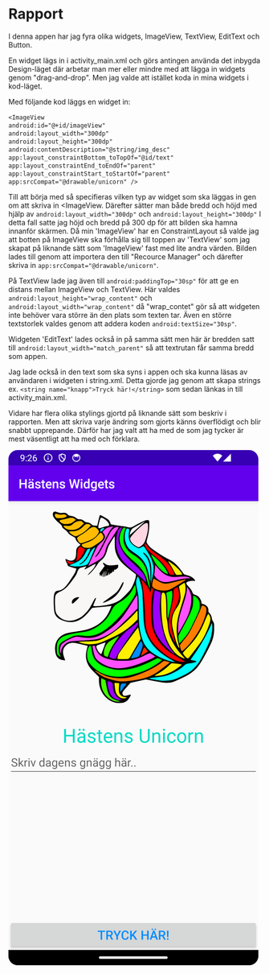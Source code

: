
# Rapport

I denna appen har jag fyra olika widgets, ImageView, TextView, EditText och Button.

En widget lägs in i activity_main.xml och görs antingen använda det inbygda Design-läget där arbetar
man mer eller mindre med att lägga in widgets genom "drag-and-drop". Men jag valde att istället koda
in mina widgets i kod-läget.

Med följande kod läggs en widget in:

```
<ImageView
android:id="@+id/imageView"
android:layout_width="300dp"
android:layout_height="300dp"
android:contentDescription="@string/img_desc"
app:layout_constraintBottom_toTopOf="@id/text"
app:layout_constraintEnd_toEndOf="parent"
app:layout_constraintStart_toStartOf="parent"
app:srcCompat="@drawable/unicorn" />
```
Till att börja med så specifieras vilken typ av widget som ska läggas in gen om att skriva in
<ImageView. Därefter sätter man både bredd och höjd med hjälp av `android:layout_width="300dp"` och
`android:layout_height="300dp"` I detta fall satte jag höjd och bredd på 300 dp för att bilden ska 
hamna innanför skärmen. Då min 'ImageView' har en ConstraintLayout så valde jag att botten på
ImageView ska förhålla sig till toppen av 'TextView' som jag skapat på liknande sätt som 'ImageView'
fast med lite andra värden. Bilden lades till genom att importera den till "Recource Manager" och
därefter skriva in `app:srcCompat="@drawable/unicorn"`.

På TextView lade jag även till `android:paddingTop="30sp"` för att ge en distans mellan ImageView
och TextView. Här valdes `android:layout_height="wrap_content"` och `android:layout_width="wrap_content"`
då "wrap_contet" gör så att widgeten inte behöver vara större än den plats som texten tar.
Även en större textstorlek valdes genom att addera koden `android:textSize="30sp"`.

Widgeten 'EditText' lades också in på samma sätt men här är bredden satt till 
`android:layout_width="match_parent"` så att textrutan får samma bredd som appen.

Jag lade också in den text som ska syns i appen och ska kunna läsas av användaren i widgeten
i string.xml. Detta gjorde jag genom att skapa strings ex. `<string name="knapp">Tryck här!</string>`
som sedan länkas in till activity_main.xml.

Vidare har flera olika stylings gjortd på liknande sätt som beskriv i rapporten. Men att skriva
varje ändring som gjorts känns överflödigt och blir snabbt upprepande. Därför har jag valt att ha 
med de som jag tycker är mest väsentligt att ha med och förklara.

![](hastens_widgets.png)